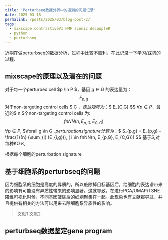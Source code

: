 ```yaml
---
title: 'Perturbseq数据分析中的遇到的问题记录'
date: 2025-03-18
permalink: /posts/2025/03/blog-post-2/
tags:
  - mixscape contrastiveVI NMF scenic decoupleR
  - python
  - perturbseq
---
```


近期在做perturbseq的数据分析，过程中比较不顺利，在此记录一下学习/踩坑的过程.


mixscape的原理以及潜在的问题
----
对于每一个perturbed cell $p \in P $，基因 $g \in G$ 的表达量为：$$ E_{p,g} $$ 
对于non-targeting control cells $ C $，表达矩阵为：$$ E_{C,G} $$
$\forall p \in P$，最近的$ n $个non-targeting control cells 为: $$ fnNN(n, E_{p,G}, E_{C,G}) $$
$\forall p \in P$, $\forall g \in G $, perturbation signature计算为：$$ S_{p,g} = E_{p,g} - \frac{1}{n} (\sum_{i} (E_{i,g})), ( i \in fnNN(n, E_{p,G}, E_{C,G})) $$
基于$S$,对每种KO $K$, 


根据每个细胞的perturbation signature

基于细胞系的perturbseq的问题
----
因为细胞系的细胞是高度的异质的，所以敲除掉目标基因后，给细胞的表达谱带来的影响有可能没有异质性带来的影响显著。这就导致，在进行PCA/UMAP/TSNE降维可视化时候，不同基因敲除后的细胞聚集在一起。此现象也有文献报导过，并且提供有相关的方法可以用来去除细胞系异质性的影响。
> 文献1
> 文献2



perturbseq数据鉴定gene program
----

